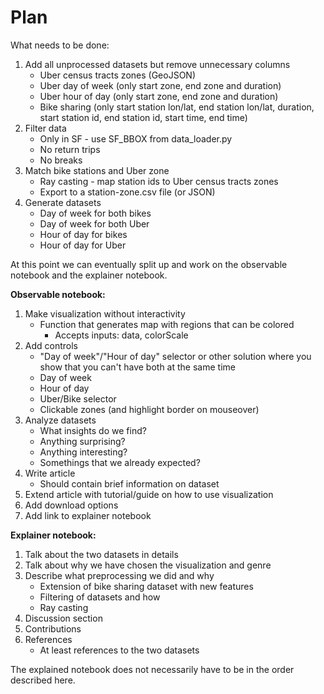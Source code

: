 # Plan

What needs to be done:
1. Add all unprocessed datasets but remove unnecessary columns
    * Uber census tracts zones (GeoJSON)
    * Uber day of week (only start zone, end zone and duration)
    * Uber hour of day (only start zone, end zone and duration)
    * Bike sharing (only start station lon/lat, end station lon/lat, duration, start station id, end station id, start time, end time)
2. Filter data
    * Only in SF - use SF_BBOX from data_loader.py
    * No return trips
    * No breaks
3. Match bike stations and Uber zone
    * Ray casting - map station ids to Uber census tracts zones
    * Export to a station-zone.csv file (or JSON)
4. Generate datasets
    * Day of week for both bikes
    * Day of week for both Uber
    * Hour of day for bikes
    * Hour of day for Uber

At this point we can eventually split up and work on the observable notebook and the explainer notebook.

**Observable notebook:**
1. Make visualization without interactivity
    * Function that generates map with regions that can be colored
        - Accepts inputs: data, colorScale
2. Add controls
    * "Day of week"/"Hour of day" selector or other solution where you show that you can't have both at the same time
    * Day of week
    * Hour of day
    * Uber/Bike selector
    * Clickable zones (and highlight border on mouseover)
3. Analyze datasets
    * What insights do we find?
    * Anything surprising?
    * Anything interesting?
    * Somethings that we already expected?
4. Write article
    * Should contain brief information on dataset
5. Extend article with tutorial/guide on how to use visualization
6. Add download options
7. Add link to explainer notebook

**Explainer notebook:**
1. Talk about the two datasets in details
2. Talk about why we have chosen the visualization and genre
3. Describe what preprocessing we did and why
    * Extension of bike sharing dataset with new features
    * Filtering of datasets and how
    * Ray casting
4. Discussion section
5. Contributions
6. References
    * At least references to the two datasets

The explained notebook does not necessarily have to be in the order described here.
